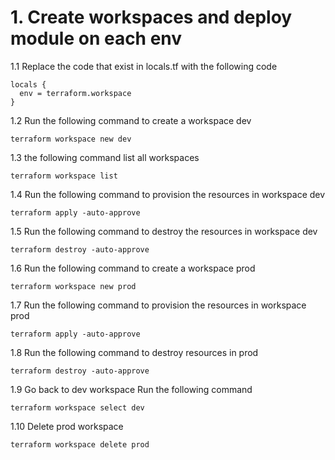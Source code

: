 # 1. Create workspaces and deploy module on each env

1.1 Replace the code that exist in locals.tf with the following code
```
locals {
  env = terraform.workspace
}
```
1.2 Run the following command to create a workspace dev
```
terraform workspace new dev
```
1.3 the following command list all workspaces
```
terraform workspace list
```
1.4 Run the following command to provision the resources in workspace dev
```
terraform apply -auto-approve
```
1.5 Run the following command to destroy the resources in workspace dev
```
terraform destroy -auto-approve
```
1.6 Run the following command to create a workspace prod
```
terraform workspace new prod
```
1.7 Run the following command to provision the resources in workspace prod
```
terraform apply -auto-approve
```
1.8 Run the following command to destroy resources in prod
```
terraform destroy -auto-approve
```
1.9 Go back to dev workspace
Run the following command
```
terraform workspace select dev
```
1.10 Delete prod workspace
```
terraform workspace delete prod
```